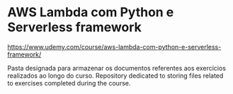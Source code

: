 # AWS Lambda com Python e Serverless framework

https://www.udemy.com/course/aws-lambda-com-python-e-serverless-framework/

Pasta designada para armazenar os documentos referentes aos exercícios realizados ao longo do curso.
Repository dedicated to storing files related to exercises completed during the course.
